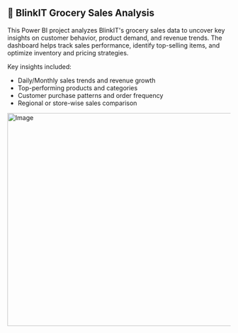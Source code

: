 ## 🛒 BlinkIT Grocery Sales Analysis

This Power BI project analyzes BlinkIT's grocery sales data to uncover key insights on customer behavior, product demand, and revenue trends. The dashboard helps track sales performance, identify top-selling items, and optimize inventory and pricing strategies.

Key insights included:
- Daily/Monthly sales trends and revenue growth
- Top-performing products and categories
- Customer purchase patterns and order frequency
- Regional or store-wise sales comparison

<img width="931" height="480" alt="Image" src="https://github.com/user-attachments/assets/6ef16f03-61c3-4c6e-ac7a-8bcdd102742a" />
